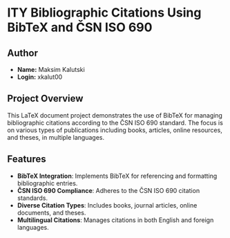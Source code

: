 # ITY Bibliographic Citations Using BibTeX and ČSN ISO 690

## Author

- **Name:** Maksim Kalutski
- **Login:** xkalut00

## Project Overview

This LaTeX document project demonstrates the use of BibTeX for managing bibliographic citations according to the ČSN ISO
690 standard. The focus is on various types of publications including books, articles, online resources, and theses, in
multiple languages.

## Features

- **BibTeX Integration**: Implements BibTeX for referencing and formatting bibliographic entries.
- **ČSN ISO 690 Compliance**: Adheres to the ČSN ISO 690 citation standards.
- **Diverse Citation Types**: Includes books, journal articles, online documents, and theses.
- **Multilingual Citations**: Manages citations in both English and foreign languages.
